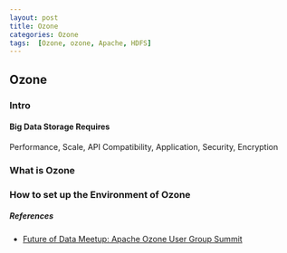 ```yaml
---
layout: post
title: Ozone
categories: Ozone
tags:  [Ozone, ozone, Apache, HDFS]
---
```

## Ozone

### Intro
#### Big Data Storage Requires
Performance, Scale, API Compatibility, Application, Security, Encryption

### What is Ozone

### How to set up the Environment of Ozone

##### References
- [Future of Data Meetup: Apache Ozone User Group Summit](https://www.youtube.com/live/3aEpeSXMMzw?feature=share)
